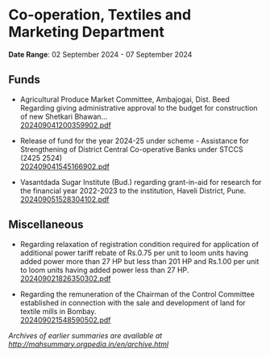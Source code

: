 # Co-operation, Textiles and Marketing Department

**Date Range**: 02 September 2024 - 07 September 2024


## Funds
- Agricultural Produce Market Committee, Ambajogai, Dist. Beed Regarding giving administrative approval to the budget for construction of new Shetkari Bhawan...\
  [202409041200359902.pdf](https://gr.maharashtra.gov.in/Site/Upload/Government%20Resolutions/English/202409041200359902.pdf)

- Release of fund for the year 2024-25 under scheme - Assistance for Strengthening of  District Central Co-operative Banks under STCCS (2425 2524)\
  [202409041545166902.pdf](https://gr.maharashtra.gov.in/Site/Upload/Government%20Resolutions/English/202409041545166902.pdf)

- Vasantdada Sugar Institute (Bud.) regarding grant-in-aid for research for the financial year 2022-2023 to the institution, Haveli District, Pune.\
  [202409051528304102.pdf](https://gr.maharashtra.gov.in/Site/Upload/Government%20Resolutions/English/202409051528304102.pdf)

## Miscellaneous
- Regarding relaxation of registration condition required for application of additional power tariff rebate of Rs.0.75 per unit to loom units having added power more than 27 HP but less than 201 HP and Rs.1.00 per unit to loom units having added power less than 27 HP.\
  [202409021826350302.pdf](https://gr.maharashtra.gov.in/Site/Upload/Government%20Resolutions/English/202409021826350302.pdf)

- Regarding the remuneration of the Chairman of the Control Committee established in connection with the sale and development of land for textile mills in Bombay.\
  [202409021548590502.pdf](https://gr.maharashtra.gov.in/Site/Upload/Government%20Resolutions/English/202409021548590502.pdf)


*Archives of earlier summaries are available at http://mahsummary.orgpedia.in/en/archive.html*